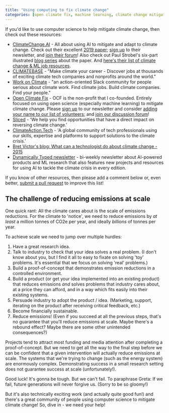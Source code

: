 ```yaml
---
title: "Using computing to fix climate change"
categories: [open climate fix, machine learning, climate change mitigation, software engineering]
---
```



If you'd like to use computer science to help mitigate climate change, then check out these resources:

* [ClimateChange.AI](http://climatechange.ai/) - All about using AI to mitigate and adapt to climate change. Check out their excellent [2019 paper](https://arxiv.org/abs/1906.05433); [sign up](https://www.climatechange.ai/mailing_list.html) to their newsletter, and [join their forum](https://community.climatechange.ai)! Also check out Paul Strobel's six-part illustrated [blog series](https://blog.codecentric.de/en/2019/09/how-to-tackle-climate-change-with-machine-learning-electricity-systems/#post-69396) about the paper.  And [here's their list of climate change & ML job resources](https://community.climatechange.ai/c/jobs/list-climate-change-ml-job-resources).
* [CLIMATEBASE](https://climatebase.org/) - "Make climate your career - Discover jobs at thousands of exciting climate tech companies and nonprofits around the world."
* [Work on Climate](https://workonclimate.org/) - "an action-oriented Slack community for people serious about climate work. Find climate jobs. Build climate companies. Find your people."
* [Open Climate Fix](http://openclimatefix.org) - OCF is the non-profit that I co-founded.  Entirely focused on using open science (especially machine learning) to mitigate climate change.  Please [sign up](https://eepurl.com/guCjvH) to our newsletter and consider [adding your name to our list of volunteers](https://airtable.com/shrl59GJ96csVF4WB); and [join our discussion forum](https://openclimatefix.discourse.group/)!
* [Sliced](https://sliced.org/) - 'We help you find opportunities that have a direct impact on reversing climate change.'
* [ClimateAction.Tech](https://climateaction.tech/) - 'A global community of tech professionals using our skills, expertise and platforms to support solutions to the climate crisis.'
* [Bret Victor's blog:  What can a technologist do about climate change - 2015](http://worrydream.com/ClimateChange/#)
* [Dynamically Typed newsletter](https://dynamicallytyped.com/) - bi-weekly newsletter about AI-powered products and ML research that also features new projects and resources for using AI to tackle the climate crisis in every edition.

If you know of other resources, then please add a comment below or, even better, [submit a pull request](https://github.com/JackKelly/JackKelly.github.io/blob/master/_posts/2019-10-03-using-computing-to-fix-climate-change.md) to improve this list!


## The challenge of reducing emissions at scale

One quick rant:  All the climate cares about is the scale of emissions reductions.  For the climate to 'notice', we need to reduce emissions by _at least_ a million tonnes of CO2e per year, and ideally _billions_ of tonnes per year.

To achieve scale we need to jump over multiple hurdles:

1. Have a great research idea.
2. Talk to industry to check that your idea solves a real problem.  (I don't know about you, but I find it all to easy to fixate on solving 'toy' problems.  It's essential that we focus on solving 'real' problems.)
3. Build a proof-of-concept that demonstrates emission reductions in a controlled environment.
4. Build a product (or get your idea implemented into an existing product) that reduces emissions *and* solves problems that industry cares about, at a price they can afford, and in a way which fits easily into their existing systems.
5. Persuade industry to adopt the product / idea.  (Marketing, support, iterating on the product after receiving critical feedback, etc.)
6. Become financially  sustainable.
7. Reduce emissions!  (Even if you succeed at all the previous steps, that's no guarantee that you'll reduce emissions at scale.  Maybe there's a rebound effect?  Maybe there are some other unintended consequences?)

Projects tend to attract most funding and media attention after completing a proof-of-concept.  But we need to get all the way to the final step before we can be confident that a given intervention will actually reduce emissions at scale.  The systems that we're trying to change (such as the energy system) are enormously complex.  Demonstrating success in a small research setting does not guarantee success at scale (unfortunately!).

Good luck!  It's gonna be tough.  But we can't fail.  To paraphrase Greta:  If we fail, future generations will never forgive us.  (Sorry to be so gloomy!)

But it's also technically exciting work (and actually quite good fun!) and there's a great community of people using computer science to mitigate climate change!  So, dive in - we need your help!

